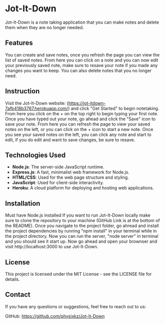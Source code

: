 # Jot-It-Down

Jot-It-Down is a note taking application that you can make notes and delete them when they are no longer needed.

## Features

You can create and save notes, once you refresh the page you can view the list of saved notes. From here you can click on a note and you can now edit your previously saved note, make sure to resave your note if you made any changes you want to keep. You can also delete notes that you no longer need.

## Instruction

Visit the Jot-It-Down website: (https://jot-itdown-7afb418b3767.herokuapp.com/) and click "Get Started" to begin notetaking. From here you click on the + on the top right to begin typing your first note. Once you have typed out your note, go ahead and click the "Save" icon to save your note. From here you can refresh the page to view your saved notes on the left, or you can click on the + icon to start a new note. Once you see your saved notes on the left, you can click any note and start to edit, if you do edit and want to save changes, be sure to resave.

## Technologies Used

- **Node.js**: The server-side JavaScript runtime.
- **Express.js**: A fast, minimalist web framework for Node.js.
- **HTML/CSS**: Used for the web page structure and styling.
- **JavaScript**: Used for client-side interactivity.
- **Heroku**: A cloud platform for deploying and hosting web applications.

## Installation
Must have Node.js installed 
If you want to run Jot-It-Down locally make sure to clone the repository to your machine (GitHub Link is at the bottom of the README). Once you navigate to the project folder, go ahread and install the project dependencies by running "npm install" in your terminal while in the project directory. Now you can run the server, "node server" in terminal and you should see it start up. Now go ahead and open your brownser and visit http://localhost:3000 to use Jot-It-Down.

## License
This project is licensed under the MIT License - see the LICENSE file for details.

## Contact
If you have any questions or suggestions, feel free to reach out to us:

GitHub: https://github.com/physixkz/Jot-It-Down